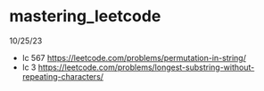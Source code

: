 # mastering_leetcode
10/25/23
  - lc 567 https://leetcode.com/problems/permutation-in-string/
  - lc 3   https://leetcode.com/problems/longest-substring-without-repeating-characters/
